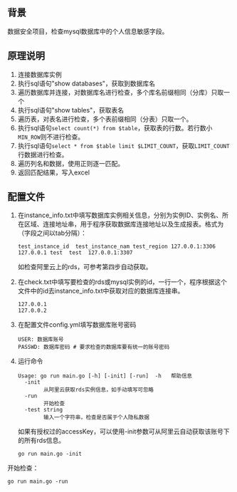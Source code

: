 ## 背景

数据安全项目，检查mysql数据库中的个人信息敏感字段。

## 原理说明
1. 连接数据库实例
2. 执行sql语句"show databases"，获取到数据库名
3. 遍历数据库并连接，对数据库名进行检查，多个库名前缀相同（分库）只取一个
4. 执行sql语句"show tables"，获取表名
5. 遍历表，对表名进行检查，多个表前缀相同（分表）只取一个。
6. 执行sql语句`select count(*) from $table`，获取表的行数。若行数小`MIN_ROW`则不进行检查。
7. 执行sql语句`select * from $table limit $LIMIT_COUNT`，获取`LIMIT_COUNT`行数据进行检查。
8. 遍历列名和数据，使用正则逐一匹配。
9. 返回匹配结果，写入excel

## 配置文件
1. 在instance_info.txt中填写数据库实例相关信息，分别为实例ID、实例名、所在区域、连接地址串，用于程序获取数据库连接地址以及生成报表。格式为（字段之间以tab分隔）：
    ```
    test_instance_id  test_instance_nam test_region 127.0.0.1:3306
    127.0.0.1 test  test  127.0.0.1:3307
    ```
   如检查阿里云上的rds，可参考第四步自动获取。

2. 在check.txt中填写要检查的rds或mysql实例的id，一行一个，程序根据这个文件中的id去instance_info.txt中获取对应的数据库连接串。
    ```
    127.0.0.1
    127.0.0.2
    ```

3. 在配置文件config.yml填写数据库账号密码
    ```
   USER: 数据库账号
   PASSWD: 数据库密码 # 要求检查的数据库要有统一的账号密码
   ```
4. 运行命令
    ```
    Usage: go run main.go [-h] [-init] [-run]  -h   帮助信息
      -init
            从阿里云获取rds实例信息，如手动填写可忽略
      -run
            开始检查
      -test string
            输入一个字符串，检查是否属于个人隐私数据

    ```
   如果有授权过的accessKey，可以使用-init参数可从阿里云自动获取该账号下的所有rds信息。
   ```
   go run main.go -init
   ```
   
  开始检查：
   ```
  go run main.go -run                 
  ```